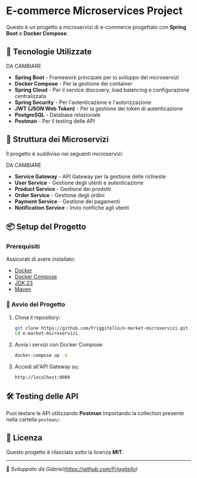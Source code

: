 # E-commerce Microservices Project

Questo è un progetto a microservizi di e-commerce progettato con **Spring Boot** e **Docker Compose**.

## 🚀 Tecnologie Utilizzate

DA CAMBIARE
- **Spring Boot** - Framework principale per lo sviluppo dei microservizi
- **Docker Compose** - Per la gestione dei container
- **Spring Cloud** - Per il service discovery, load balancing e configurazione centralizzata
- **Spring Security** - Per l'autenticazione e l'autorizzazione
- **JWT (JSON Web Token)** - Per la gestione dei token di autenticazione
- **PostgreSQL** - Database relazionale
- **Postman** - Per il testing delle API

## 📌 Struttura dei Microservizi

Il progetto è suddiviso nei seguenti microservizi:

DA CAMBIARE
- **Service Gateway** - API Gateway per la gestione delle richieste
- **User Service** - Gestione degli utenti e autenticazione
- **Product Service** - Gestione dei prodotti
- **Order Service** - Gestione degli ordini
- **Payment Service** - Gestione dei pagamenti
- **Notification Service** - Invio notifiche agli utenti

## 📦 Setup del Progetto

### Prerequisiti

Assicurati di avere installato:
- [Docker](https://www.docker.com/get-started)
- [Docker Compose](https://docs.docker.com/compose/install/)
- [JDK 23](https://jdk.java.net/23/)
- [Maven](https://maven.apache.org/)

### 🚀 Avvio del Progetto

1. Clona il repository:
   ```sh
   git clone https://github.com/Friggitello/e-market-microservizi.git
   cd e-market-microservizi
   ```
2. Avvia i servizi con Docker Compose:
   ```sh
   docker-compose up -d
   ```
3. Accedi all'API Gateway su:
   ```
   http://localhost:8080
   ```

## 🛠 Testing delle API

Puoi testare le API utilizzando **Postman** importando la collection presente nella cartella `postman/`.

## 📜 Licenza

Questo progetto è rilasciato sotto la licenza **MIT**.

---

🔧 *Sviluppato da Gabriel(https://github.com/Friggitello)*
